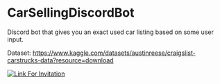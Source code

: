 # CarSellingDiscordBot

Discord bot that gives you an exact used car listing based on some user input.

Dataset: https://www.kaggle.com/datasets/austinreese/craigslist-carstrucks-data?resource=download

[![Link For Invitation](https://img.shields.io/badge/Invite%20to%20Your%20server-7289DA?style=for-the-badge&logo=discord&logoColor=white)](https://discord.com/api/oauth2/authorize?client_id=1078885782707765270&permissions=274878024768&scope=bot)